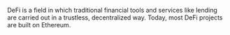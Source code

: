 DeFi is a field in which traditional financial tools and services like lending are carried out in a trustless, decentralized way. Today, most DeFi projects are built on Ethereum.
